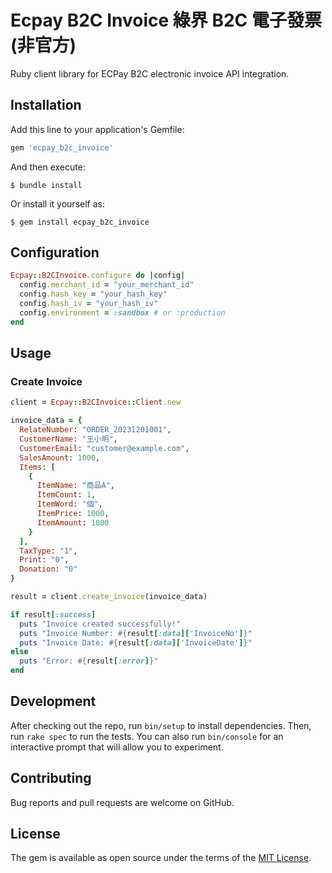 # Ecpay B2C Invoice 綠界 B2C 電子發票 (非官方)

Ruby client library for ECPay B2C electronic invoice API integration.

## Installation

Add this line to your application's Gemfile:

```ruby
gem 'ecpay_b2c_invoice'
```

And then execute:

    $ bundle install

Or install it yourself as:

    $ gem install ecpay_b2c_invoice

## Configuration

```ruby
Ecpay::B2CInvoice.configure do |config|
  config.merchant_id = "your_merchant_id"
  config.hash_key = "your_hash_key"
  config.hash_iv = "your_hash_iv"
  config.environment = :sandbox # or :production
end
```

## Usage

### Create Invoice

```ruby
client = Ecpay::B2CInvoice::Client.new

invoice_data = {
  RelateNumber: "ORDER_20231201001",
  CustomerName: "王小明",
  CustomerEmail: "customer@example.com",
  SalesAmount: 1000,
  Items: [
    {
      ItemName: "商品A",
      ItemCount: 1,
      ItemWord: "個",
      ItemPrice: 1000,
      ItemAmount: 1000
    }
  ],
  TaxType: "1",
  Print: "0",
  Donation: "0"
}

result = client.create_invoice(invoice_data)

if result[:success]
  puts "Invoice created successfully!"
  puts "Invoice Number: #{result[:data]['InvoiceNo']}"
  puts "Invoice Date: #{result[:data]['InvoiceDate']}"
else
  puts "Error: #{result[:error]}"
end
```

## Development

After checking out the repo, run `bin/setup` to install dependencies. Then, run `rake spec` to run the tests. You can also run `bin/console` for an interactive prompt that will allow you to experiment.

## Contributing

Bug reports and pull requests are welcome on GitHub.

## License

The gem is available as open source under the terms of the [MIT License](https://opensource.org/licenses/MIT).

